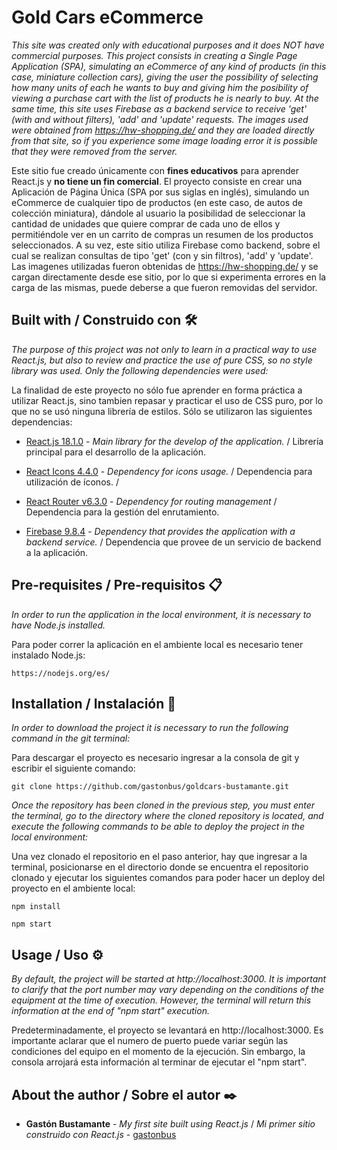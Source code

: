 # Gold Cars eCommerce
_This site was created only with educational purposes and it does NOT have commercial purposes. This project consists in creating a Single Page Application (SPA), simulating an eCommerce of any kind of products (in this case, miniature collection cars), giving the user the possibility of selecting how many units of each he wants to buy and giving him the posibility of viewing a purchase cart with the list of products he is nearly to buy. At the same time, this site uses Firebase as a backend service to receive 'get' (with and without filters), 'add' and 'update' requests. The images used were obtained from https://hw-shopping.de/ and they are loaded directly from that site, so if you experience some image loading error it is possible that they were removed from the server._ 

Este sitio fue creado únicamente con **fines educativos** para aprender React.js y **no tiene un fin comercial**. El proyecto consiste en crear una Aplicación de Página Única (SPA por sus siglas en inglés), simulando un eCommerce de cualquier tipo de productos (en este caso, de autos de colección miniatura), dándole al usuario la posibilidad de seleccionar la cantidad de unidades que quiere comprar de cada uno de ellos y permitiéndole ver en un carrito de compras un resumen de los productos seleccionados. A su vez, este sitio utiliza Firebase como backend, sobre el cual se realizan consultas de tipo 'get' (con y sin filtros), 'add' y 'update'. Las imagenes utilizadas fueron obtenidas de https://hw-shopping.de/ y se cargan directamente desde ese sitio, por lo que si experimenta errores en la carga de las mismas, puede deberse a que fueron removidas del servidor.

## Built with / Construido con 🛠️
_The purpose of this project was not only to learn in a practical way to use React.js, but also to review and practice the use of pure CSS, so no style library was used. Only the following dependencies were used:_ 

La finalidad de este proyecto no sólo fue aprender en forma práctica a utilizar React.js, sino tambien repasar y practicar el uso de CSS puro, por lo que no se usó ninguna librería de estilos. Sólo se utilizaron las siguientes dependencias:

* [React.js 18.1.0](https://es.reactjs.org/)  - _Main library for the develop of the application._ / Librería principal para el desarrollo de la aplicación.

* [React Icons 4.4.0](https://react-icons.github.io/react-icons/) - _Dependency for icons usage._ / Dependencia para utilización de íconos. /  

* [React Router v6.3.0](https://reactrouter.com/) - _Dependency for routing management_ / Dependencia para la gestión del enrutamiento.

* [Firebase 9.8.4](https://firebase.google.com/?hl=es-419) - _Dependency that provides the application with a backend service._ / Dependencia que provee de un servicio de backend a la aplicación.

## Pre-requisites / Pre-requisitos 📋
_In order to run the application in the local environment, it is necessary to have Node.js installed._

Para poder correr la aplicación en el ambiente local es necesario tener instalado Node.js:

```
https://nodejs.org/es/
```

## Installation / Instalación 🚀
_In order to download the project it is necessary to run the following command in the git terminal:_

Para descargar el proyecto es necesario ingresar a la consola de git y escribir el siguiente comando:

```
git clone https://github.com/gastonbus/goldcars-bustamante.git
```

_Once the repository has been cloned in the previous step, you must enter the terminal, go to the directory where the cloned repository is located, and execute the following commands to be able to deploy the project in the local environment:_

Una vez clonado el repositorio en el paso anterior, hay que ingresar a la terminal, posicionarse en el directorio donde se encuentra el repositorio clonado y ejecutar los siguientes comandos para poder hacer un deploy del proyecto en el ambiente local:

```
npm install
```

```
npm start
```

## Usage / Uso ⚙️
_By default, the project will be started at http://localhost:3000. It is important to clarify that the port number may vary depending on the conditions of the equipment at the time of execution. However, the terminal will return this information at the end of "npm start" execution._

Predeterminadamente, el proyecto se levantará en http://localhost:3000. Es importante aclarar que el numero de puerto puede variar según las condiciones del equipo en el momento de la ejecución. Sin embargo, la consola arrojará esta información al terminar de ejecutar el "npm start".

## About the author / Sobre el autor ✒️
* **Gastón Bustamante** -  _*My first site built using React.js*_ / *Mi primer sitio construido con React.js* - [gastonbus](https://github.com/gastonbus)